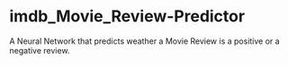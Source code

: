 # imdb_Movie_Review-Predictor
A Neural Network that predicts weather a Movie Review is a positive or a negative review.
